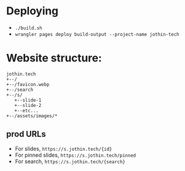 # Deploying
 - `./build.sh`
 - `wrangler pages deploy build-output --project-name jothin-tech`

# Website structure:
```
jothin.tech
+--/
+--/favicon.webp
+--/search
+--/s/
   +--slide-1
   +--slide-2
   +--etc...
+--/assets/images/*
```

## prod URLs
 - For slides, `https://s.jothin.tech/{id}`
 - For pinned slides, `https://s.jothin.tech/pinned`
 - For search, `https://s.jothin.tech/{search}`